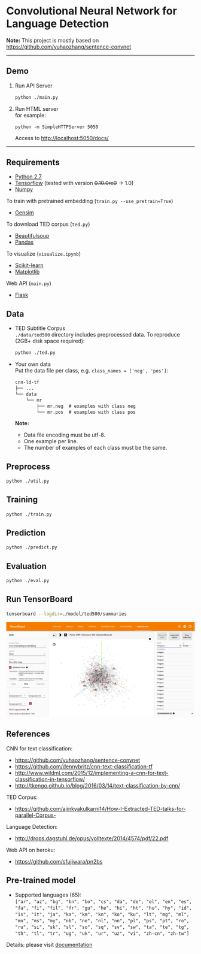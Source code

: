 # Convolutional Neural Network for Language Detection

**Note:** This project is mostly based on https://github.com/yuhaozhang/sentence-convnet

---

## Demo

1. Run API Server

    ```sh
    python ./main.py
    ```

2. Run HTML server  
    for example:
    ```
    python -m SimpleHTTPServer 5050
    ```
    Access to [http://localhost:5050/docs/](http://localhost:5050/docs/)
    
---


## Requirements

- [Python 2.7](https://www.python.org/)
- [Tensorflow](https://www.tensorflow.org/) (tested with version <strike>0.10.0rc0</strike> -> 1.0)
- [Numpy](http://www.numpy.org/)

To train with pretrained embedding (`train.py --use_pretrain=True`)

- [Gensim](https://radimrehurek.com/gensim/)

To download TED corpus (`ted.py`)

- [Beautifulsoup](https://www.crummy.com/software/BeautifulSoup/bs4/doc/)
- [Pandas](http://pandas.pydata.org/)

To visualize (`visualize.ipynb`)

- [Scikit-learn](http://scikit-learn.org/)
- [Matplotlib](https://matplotlib.org/)

Web API (`main.py`)

- [Flask](http://flask.pocoo.org/)


## Data
+ TED Subtitle Corpus  
    `./data/ted500` directory includes preprocessed data.
    To reproduce (2GB+ disk space required):
    ```sh
    python ./ted.py
    ```
    
+ Your own data  
    Put the data file per class, e.g. `class_names = ['neg', 'pos']`:
    ```
    cnn-ld-tf
    ├── ...
    └── data
        └── mr
            ├── mr.neg  # examples with class neg
            └── mr.pos  # examples with class pos
    ```    

    **Note:**
    
    + Data file encoding must be utf-8.
    + One example per line.
    + The number of examples of each class must be the same.

## Preprocess

```sh
python ./util.py
```

## Training

```sh
python ./train.py
```

## Prediction

```sh
python ./predict.py
```

## Evaluation

```sh
python ./eval.py
```

## Run TensorBoard

```sh
tensorboard --logdir=./model/ted500/summaries
```
![Embeddings by script name](./docs/img/tensorboard.png)


## References

CNN for text classification:

* https://github.com/yuhaozhang/sentence-convnet
* https://github.com/dennybritz/cnn-text-classification-tf
* http://www.wildml.com/2015/12/implementing-a-cnn-for-text-classification-in-tensorflow/
* http://tkengo.github.io/blog/2016/03/14/text-classification-by-cnn/

TED Corpus:

* https://github.com/ajinkyakulkarni14/How-I-Extracted-TED-talks-for-parallel-Corpus-

Language Detection:

* http://drops.dagstuhl.de/opus/volltexte/2014/4574/pdf/22.pdf

Web API on heroku:

* https://github.com/sfujiwara/pn2bs


## Pre-trained model
     
* Supported languages (65):  
   `["ar", "az", "bg", "bn", "bo", "cs", "da", "de", "el", "en", "es",
     "fa", "fi", "fil", "fr", "gu", "he", "hi", "ht", "hu", "hy", "id",
     "is", "it", "ja", "ka", "km", "kn", "ko", "ku", "lt", "mg", "ml",
     "mn", "ms", "my", "nb", "ne", "nl", "nn", "pl", "ps", "pt", "ro",
     "ru", "si", "sk", "sl", "so", "sq", "sv", "sw", "ta", "te", "tg",
     "th", "tl", "tr", "ug", "uk", "ur", "uz", "vi", "zh-cn", "zh-tw"]` 
 
Details: please visit [documentation](https://may-.github.io/cnn-ld-tf/stat.html)
    

